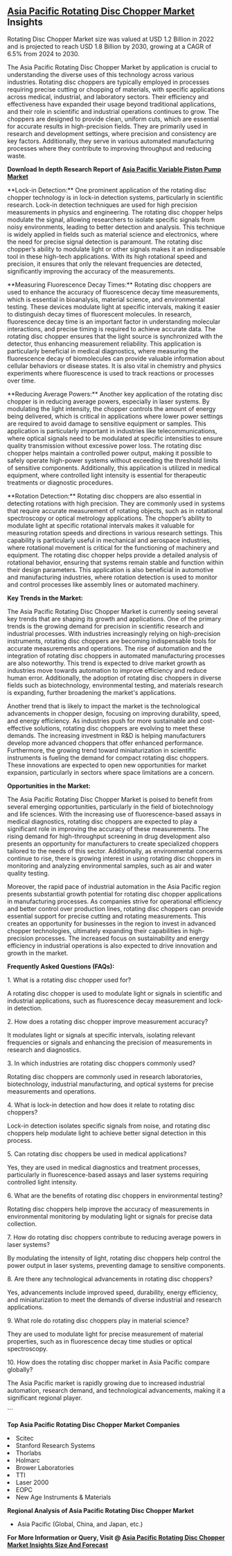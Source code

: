 <h2><a href="https://www.verifiedmarketreports.com/download-sample/?rid=318188&amp;utm_source=Github-Feb&amp;utm_medium=225" target="_blank">Asia Pacific Rotating Disc Chopper Market</a> Insights</h2><p>Rotating Disc Chopper Market size was valued at USD 1.2 Billion in 2022 and is projected to reach USD 1.8 Billion by 2030, growing at a CAGR of 6.5% from 2024 to 2030.</p><p><p>The Asia Pacific Rotating Disc Chopper Market by application is crucial to understanding the diverse uses of this technology across various industries. Rotating disc choppers are typically employed in processes requiring precise cutting or chopping of materials, with specific applications across medical, industrial, and laboratory sectors. Their efficiency and effectiveness have expanded their usage beyond traditional applications, and their role in scientific and industrial operations continues to grow. The choppers are designed to provide clean, uniform cuts, which are essential for accurate results in high-precision fields. They are primarily used in research and development settings, where precision and consistency are key factors. Additionally, they serve in various automated manufacturing processes where they contribute to improving throughput and reducing waste. <p><strong>Download In depth Research Report of <a href="https://www.verifiedmarketreports.com/download-sample/?rid=236118&amp;utm_source=Pulse-Dec&amp;utm_medium=225" target="_blank">Asia Pacific Variable Piston Pump Market</a></strong></p></p> <p>**Lock-in Detection:** One prominent application of the rotating disc chopper technology is in lock-in detection systems, particularly in scientific research. Lock-in detection techniques are used for high precision measurements in physics and engineering. The rotating disc chopper helps modulate the signal, allowing researchers to isolate specific signals from noisy environments, leading to better detection and analysis. This technique is widely applied in fields such as material science and electronics, where the need for precise signal detection is paramount. The rotating disc chopper’s ability to modulate light or other signals makes it an indispensable tool in these high-tech applications. With its high rotational speed and precision, it ensures that only the relevant frequencies are detected, significantly improving the accuracy of the measurements. <p>**Measuring Fluorescence Decay Times:** Rotating disc choppers are used to enhance the accuracy of fluorescence decay time measurements, which is essential in bioanalysis, material science, and environmental testing. These devices modulate light at specific intervals, making it easier to distinguish decay times of fluorescent molecules. In research, fluorescence decay time is an important factor in understanding molecular interactions, and precise timing is required to achieve accurate data. The rotating disc chopper ensures that the light source is synchronized with the detector, thus enhancing measurement reliability. This application is particularly beneficial in medical diagnostics, where measuring the fluorescence decay of biomolecules can provide valuable information about cellular behaviors or disease states. It is also vital in chemistry and physics experiments where fluorescence is used to track reactions or processes over time. <p>**Reducing Average Powers:** Another key application of the rotating disc chopper is in reducing average powers, especially in laser systems. By modulating the light intensity, the chopper controls the amount of energy being delivered, which is critical in applications where lower power settings are required to avoid damage to sensitive equipment or samples. This application is particularly important in industries like telecommunications, where optical signals need to be modulated at specific intensities to ensure quality transmission without excessive power loss. The rotating disc chopper helps maintain a controlled power output, making it possible to safely operate high-power systems without exceeding the threshold limits of sensitive components. Additionally, this application is utilized in medical equipment, where controlled light intensity is essential for therapeutic treatments or diagnostic procedures. <p>**Rotation Detection:** Rotating disc choppers are also essential in detecting rotations with high precision. They are commonly used in systems that require accurate measurement of rotating objects, such as in rotational spectroscopy or optical metrology applications. The chopper’s ability to modulate light at specific rotational intervals makes it valuable for measuring rotation speeds and directions in various research settings. This capability is particularly useful in mechanical and aerospace industries, where rotational movement is critical for the functioning of machinery and equipment. The rotating disc chopper helps provide a detailed analysis of rotational behavior, ensuring that systems remain stable and function within their design parameters. This application is also beneficial in automotive and manufacturing industries, where rotation detection is used to monitor and control processes like assembly lines or automated machinery. <p><strong>Key Trends in the Market:</strong></p> <p>The Asia Pacific Rotating Disc Chopper Market is currently seeing several key trends that are shaping its growth and applications. One of the primary trends is the growing demand for precision in scientific research and industrial processes. With industries increasingly relying on high-precision instruments, rotating disc choppers are becoming indispensable tools for accurate measurements and operations. The rise of automation and the integration of rotating disc choppers in automated manufacturing processes are also noteworthy. This trend is expected to drive market growth as industries move towards automation to improve efficiency and reduce human error. Additionally, the adoption of rotating disc choppers in diverse fields such as biotechnology, environmental testing, and materials research is expanding, further broadening the market's applications. <p>Another trend that is likely to impact the market is the technological advancements in chopper design, focusing on improving durability, speed, and energy efficiency. As industries push for more sustainable and cost-effective solutions, rotating disc choppers are evolving to meet these demands. The increasing investment in R&D is helping manufacturers develop more advanced choppers that offer enhanced performance. Furthermore, the growing trend toward miniaturization in scientific instruments is fueling the demand for compact rotating disc choppers. These innovations are expected to open new opportunities for market expansion, particularly in sectors where space limitations are a concern. <p><strong>Opportunities in the Market:</strong></p> <p>The Asia Pacific Rotating Disc Chopper Market is poised to benefit from several emerging opportunities, particularly in the field of biotechnology and life sciences. With the increasing use of fluorescence-based assays in medical diagnostics, rotating disc choppers are expected to play a significant role in improving the accuracy of these measurements. The rising demand for high-throughput screening in drug development also presents an opportunity for manufacturers to create specialized choppers tailored to the needs of this sector. Additionally, as environmental concerns continue to rise, there is growing interest in using rotating disc choppers in monitoring and analyzing environmental samples, such as air and water quality testing. <p>Moreover, the rapid pace of industrial automation in the Asia Pacific region presents substantial growth potential for rotating disc chopper applications in manufacturing processes. As companies strive for operational efficiency and better control over production lines, rotating disc choppers can provide essential support for precise cutting and rotating measurements. This creates an opportunity for businesses in the region to invest in advanced chopper technologies, ultimately expanding their capabilities in high-precision processes. The increased focus on sustainability and energy efficiency in industrial operations is also expected to drive innovation and growth in the market. <p><strong>Frequently Asked Questions (FAQs):</strong></p> <p>1. What is a rotating disc chopper used for?</p> <p>A rotating disc chopper is used to modulate light or signals in scientific and industrial applications, such as fluorescence decay measurement and lock-in detection.</p> <p>2. How does a rotating disc chopper improve measurement accuracy?</p> <p>It modulates light or signals at specific intervals, isolating relevant frequencies or signals and enhancing the precision of measurements in research and diagnostics.</p> <p>3. In which industries are rotating disc choppers commonly used?</p> <p>Rotating disc choppers are commonly used in research laboratories, biotechnology, industrial manufacturing, and optical systems for precise measurements and operations.</p> <p>4. What is lock-in detection and how does it relate to rotating disc choppers?</p> <p>Lock-in detection isolates specific signals from noise, and rotating disc choppers help modulate light to achieve better signal detection in this process.</p> <p>5. Can rotating disc choppers be used in medical applications?</p> <p>Yes, they are used in medical diagnostics and treatment processes, particularly in fluorescence-based assays and laser systems requiring controlled light intensity.</p> <p>6. What are the benefits of rotating disc choppers in environmental testing?</p> <p>Rotating disc choppers help improve the accuracy of measurements in environmental monitoring by modulating light or signals for precise data collection.</p> <p>7. How do rotating disc choppers contribute to reducing average powers in laser systems?</p> <p>By modulating the intensity of light, rotating disc choppers help control the power output in laser systems, preventing damage to sensitive components.</p> <p>8. Are there any technological advancements in rotating disc choppers?</p> <p>Yes, advancements include improved speed, durability, energy efficiency, and miniaturization to meet the demands of diverse industrial and research applications.</p> <p>9. What role do rotating disc choppers play in material science?</p> <p>They are used to modulate light for precise measurement of material properties, such as in fluorescence decay time studies or optical spectroscopy.</p> <p>10. How does the rotating disc chopper market in Asia Pacific compare globally?</p> <p>The Asia Pacific market is rapidly growing due to increased industrial automation, research demand, and technological advancements, making it a significant regional player.</p> ```</p><p><strong>Top Asia Pacific Rotating Disc Chopper Market Companies</strong></p><div data-test-id=""><p><li>Scitec</li><li> Stanford Research Systems</li><li> Thorlabs</li><li> Holmarc</li><li> Brower Laboratories</li><li> TTI</li><li> Laser 2000</li><li> EOPC</li><li> New Age Instruments & Materials</li></p><div><strong>Regional Analysis of&nbsp;Asia Pacific Rotating Disc Chopper Market</strong></div><ul><li dir="ltr"><p dir="ltr">Asia Pacific (Global, China, and Japan, etc.)</p></li></ul><p><strong>For More Information or Query, Visit @&nbsp;</strong><strong><a href="https://www.verifiedmarketreports.com/product/rotating-disc-chopper-market/?utm_source=Github-Feb&amp;utm_medium=225" target="_blank">Asia Pacific Rotating Disc Chopper Market Insights Size And Forecast</a></strong></p></div><h2>&nbsp;</h2><div data-test-id="">&nbsp;</div>
